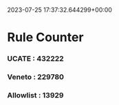 2023-07-25 17:37:32.644299+00:00
# Rule Counter 
 ### UCATE : 432222

 ### Veneto : 229780

 ### Allowlist : 13929